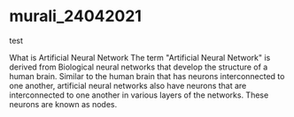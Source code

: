 # murali_24042021
test


What is Artificial Neural Network
The term "Artificial Neural Network" is derived from Biological neural networks that develop the structure of a human brain. 
Similar to the human brain that has neurons interconnected to one another, 
artificial neural networks also have neurons that are interconnected to one another in various layers of the networks. 
These neurons are known as nodes.

